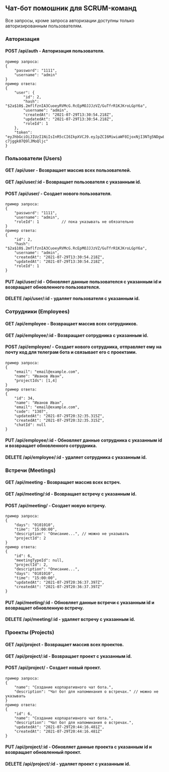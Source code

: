 ## Чат-бот помошник для SCRUM-команд
Все запросы, кроме запроса авторизации доступны только авторизированным пользователям.

### Авторизация
#### POST /api/auth  -  Авторизация пользователя.
    пример запроса: 
    {
        "password": "1111",
        "username": "admin"
    }
    пример ответа:
    {
        "user": {
            "id": 2,
            "hash": "$2a$10$.2mflfznIA3CuoeyRVMcG.RcEpMOJJJzVZ/GuTfrR1KJKroLGpY6a",
            "username": "admin",
            "createdAt": "2021-07-29T13:30:54.218Z",
            "updatedAt": "2021-07-29T13:30:54.218Z",
            "roleId": 1
        },
        "token": "eyJhbGciOiJIUzI1NiIsInR5cCI6IkpXVCJ9.eyJpZCI6MiwiaWF0IjoxNjI3NTg5NDgwLCJleHAiOjE2Mjc2OTc0ODB9.1E6cPxrOu9uLSFlkrluEsxRM-c7jggk07Q9lJMoQljc"
    }

### Пользователи (Users)
#### GET /api/user  -  Возвращает массив всех пользователей.
#### GET /api/user/:id  -  Возвращает пользователя с указанным id.
#### POST /api/user/  -  Создает нового пользователя. 
    пример запроса: 
    {
        "password": "1111",
        "username": "admin",
        "roleId": 1          // пока указывать не обязательно
    }
    пример ответа:
    {
        "id": 2,
        "hash": "$2a$10$.2mflfznIA3CuoeyRVMcG.RcEpMOJJJzVZ/GuTfrR1KJKroLGpY6a",
        "username": "admin",
        "createdAt": "2021-07-29T13:30:54.218Z",
        "updatedAt": "2021-07-29T13:30:54.218Z",
        "roleId": 1
    }
#### PUT /api/user/:id  -  Обновляет данные пользователся с указанным id и возвращает обновленного пользователся.
#### DELETE /api/user/:id  -  удаляет пользователя с указанным id.
 
### Сотрудники (Employees)
#### GET /api/employee  -  Возвращает массив всех сотрудников.
#### GET /api/employee/:id  -  Возвращает сотрудника с указанным id.
#### POST /api/employee/  -  Создает нового сотрудника, отправляет ему на почту код для телеграм бота и связывает его с проектами.
    пример запроса: 
    {
        "email": "email@example.com",
        "name": "Иванов Иван",
        "projectIds": [1,4]
    }
    пример ответа:
    {
        "id": 34,
        "name": "Иванов Иван",
        "email": "email@example.com",
        "code": "1307",
        "updatedAt": "2021-07-29T20:32:35.315Z",
        "createdAt": "2021-07-29T20:32:35.315Z",
        "chatId": null
    }
#### PUT /api/employee/:id  -  Обновляет данные сотрудника с указанным id и возвращает обновленного сотрудника.
#### DELETE /api/employee/:id  -  удаляет сотрудника с указанным id.

### Встречи (Meetings)
#### GET /api/meeting  -  Возвращает массив всех встреч.
#### GET /api/meeting/:id  -  Возвращает встречу с указанным id.
#### POST /api/meeting/  -  Создает новую встречу.
    пример запроса: 
    {
        "days": "0101010",
        "time": "15:00:00",
        "description": "Описание...", // можно не указывать
        "projectId": 2
    }
    пример ответа:
    {
        "id": 6,
        "meetingTypeId": null,
        "projectId": 2,
        "description": "Описание...",
        "days": "0101010",
        "time": "15:00:00",
        "updatedAt": "2021-07-29T20:36:37.397Z",
        "createdAt": "2021-07-29T20:36:37.397Z"
    }
#### PUT /api/meeting/:id  -  Обновляет данные встречи с указанным id и возвращает обновленную встречу.
#### DELETE /api/meeting/:id  -  удаляет встречу с указанным id.

### Проекты (Projects)
#### GET /api/project  -  Возвращает массив всех проектов.
#### GET /api/project/:id  -  Возвращает проект с указанным id.
#### POST /api/project/  -  Создает новый проект.
    пример запроса: 
    {
        "name": "Создание корпаративного чат бота.",
        "description": "Чат бот для напоминания о встречах." // можно не указывать
    }
    пример ответа:
    {
        "id": 6,
        "name": "Создание корпаративного чат бота.",
        "description": "Чат бот для напоминания о встречах.",
        "updatedAt": "2021-07-29T20:44:16.481Z",
        "createdAt": "2021-07-29T20:44:16.481Z"
    }
#### PUT /api/project/:id  -  Обновляет данные проекта с указанным id и возвращает обновленный проект.
#### DELETE /api/project/:id  -  удаляет проект с указанным id.


